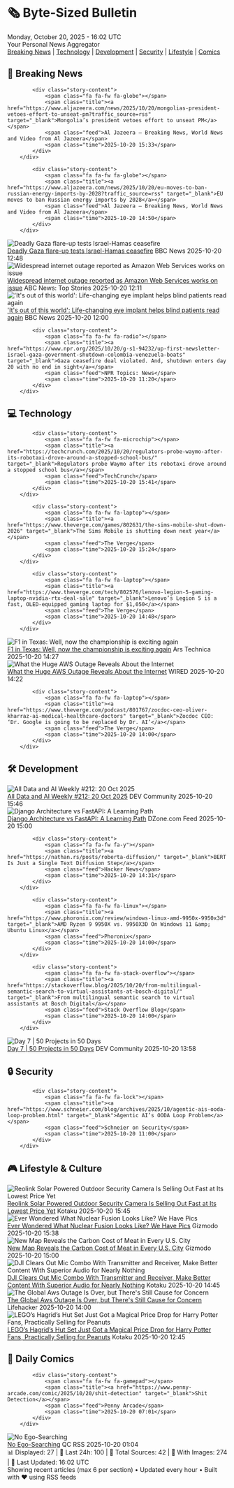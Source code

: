 <!-- Processing 54 RSS feeds at 2025-10-20 16:01:58 UTC -->
<!-- Processing: XKCD -->
<!-- Processing: Poorly Drawn Lines -->
<!-- Processing: Dilbert -->
<!-- Processing: Cyanide & Happiness -->
<!-- Processing: Questionable Content -->
<!-- Processing: Girl Genius -->
<!-- Processing: CNN Top Stories -->
<!-- Processing: BBC World News -->
<!-- Processing: Al Jazeera Breaking News -->
<!-- Processing: NPR News -->
<!-- Processing: Reuters Top News -->
<!-- Processing: Reuters World News -->
<!-- Processing: ABC News Breaking -->
<!-- Processing: NBC News Breaking -->
<!-- Processing: Guardian World News -->
<!-- Processing: TechCrunch -->
<!-- Processing: The Verge -->
<!-- Processing: Slashdot -->
<!-- Processing: Hacker News -->
<!-- Processing: Dev.to -->
<!-- Processing: StackOverflow Blog -->
<!-- Processing: Phoronix Linux News -->
<!-- Processing: Linux.com -->
<!-- Processing: GitLab Blog -->
<!-- Processing: DZone -->
<!-- Processing: Coding Horror -->
<!-- Processing: The Pragmatic Engineer -->
<!-- Processing: Lifehacker -->
<!-- Processing: Gizmodo -->
<!-- Processing: Kotaku -->
<!-- Processing: Krebs on Security -->
<!-- Generated 10 new posts out of 31 feeds processed -->
<div class="newspaper-header">
    <h1 class="newspaper-title">🗞️ Byte-Sized Bulletin</h1>
    <div class="newspaper-date">Monday, October 20, 2025 - 16:02 UTC</div>
    <div class="newspaper-subtitle">Your Personal News Aggregator</div>
</div>

<div class="newspaper-nav">
    <a href="#breaking">Breaking News</a> |
    <a href="#tech">Technology</a> |
    <a href="#dev">Development</a> |
    <a href="#security">Security</a> |
    <a href="#lifestyle">Lifestyle</a> |
    <a href="#webcomics">Comics</a>
</div>

<div class="news-section breaking-news" id="breaking">
<h2 class="section-header">🚨 Breaking News</h2>
<div class="stories-container">
<div class="story">
            
            <div class="story-content">
                <span class="fa fa-fw fa-globe"></span>
                <span class="title"><a href="https://www.aljazeera.com/news/2025/10/20/mongolias-president-vetoes-effort-to-unseat-pm?traffic_source=rss" target="_blank">Mongolia’s president vetoes effort to unseat PM</a></span>
                <span class="feed">Al Jazeera – Breaking News, World News and Video from Al Jazeera</span>
                <span class="time">2025-10-20 15:33</span>
            </div>
        </div>
<div class="story">
            
            <div class="story-content">
                <span class="fa fa-fw fa-globe"></span>
                <span class="title"><a href="https://www.aljazeera.com/news/2025/10/20/eu-moves-to-ban-russian-energy-imports-by-2028?traffic_source=rss" target="_blank">EU moves to ban Russian energy imports by 2028</a></span>
                <span class="feed">Al Jazeera – Breaking News, World News and Video from Al Jazeera</span>
                <span class="time">2025-10-20 14:50</span>
            </div>
        </div>
<div class="story">
            <img src="https://ichef.bbci.co.uk/ace/standard/240/cpsprodpb/164b/live/a06e0080-ada8-11f0-aa13-0b0479f6f42a.jpg" alt="Deadly Gaza flare-up tests Israel-Hamas ceasefire" class="story-image" loading="lazy" onerror="this.style.display='none'">
            <div class="story-content">
                <span class="fa fa-fw fa-earth-americas"></span>
                <span class="title"><a href="https://www.bbc.com/news/articles/czxk8k4xlv1o?at_medium=RSS&at_campaign=rss" target="_blank">Deadly Gaza flare-up tests Israel-Hamas ceasefire</a></span>
                <span class="feed">BBC News</span>
                <span class="time">2025-10-20 12:48</span>
            </div>
        </div>
<div class="story">
            <img src="https://s.abcnews.com/images/Business/OUTAGE-MAIN_1760952462460_hpMain_4x3t_384.jpg" alt="Widespread internet outage reported as Amazon Web Services works on issue" class="story-image" loading="lazy" onerror="this.style.display='none'">
            <div class="story-content">
                <span class="fa fa-fw fa-tv"></span>
                <span class="title"><a href="https://abcnews.go.com/Business/widespread-internet-outage-aws-monday/story?id=126672671" target="_blank">Widespread internet outage reported as Amazon Web Services works on issue</a></span>
                <span class="feed">ABC News: Top Stories</span>
                <span class="time">2025-10-20 12:11</span>
            </div>
        </div>
<div class="story">
            <img src="https://ichef.bbci.co.uk/ace/standard/240/cpsprodpb/9344/live/35f9b080-adb4-11f0-b2a1-6f537f66f9aa.jpg" alt="&#x27;It&#x27;s out of this world&#x27;: Life-changing eye implant helps blind patients read again" class="story-image" loading="lazy" onerror="this.style.display='none'">
            <div class="story-content">
                <span class="fa fa-fw fa-flag"></span>
                <span class="title"><a href="https://www.bbc.com/news/articles/c0qpz39jpj7o?at_medium=RSS&at_campaign=rss" target="_blank">&#x27;It&#x27;s out of this world&#x27;: Life-changing eye implant helps blind patients read again</a></span>
                <span class="feed">BBC News</span>
                <span class="time">2025-10-20 12:00</span>
            </div>
        </div>
<div class="story">
            
            <div class="story-content">
                <span class="fa fa-fw fa-radio"></span>
                <span class="title"><a href="https://www.npr.org/2025/10/20/g-s1-94232/up-first-newsletter-israel-gaza-government-shutdown-colombia-venezuela-boats" target="_blank">Gaza ceasefire deal violated. And, shutdown enters day 20 with no end in sight</a></span>
                <span class="feed">NPR Topics: News</span>
                <span class="time">2025-10-20 11:20</span>
            </div>
        </div>
</div>
</div>
<div class="news-section tech-news" id="tech">
<h2 class="section-header">💻 Technology</h2>
<div class="stories-container">
<div class="story">
            
            <div class="story-content">
                <span class="fa fa-fw fa-microchip"></span>
                <span class="title"><a href="https://techcrunch.com/2025/10/20/regulators-probe-waymo-after-its-robotaxi-drove-around-a-stopped-school-bus/" target="_blank">Regulators probe Waymo after its robotaxi drove around a stopped school bus</a></span>
                <span class="feed">TechCrunch</span>
                <span class="time">2025-10-20 15:41</span>
            </div>
        </div>
<div class="story">
            
            <div class="story-content">
                <span class="fa fa-fw fa-laptop"></span>
                <span class="title"><a href="https://www.theverge.com/games/802631/the-sims-mobile-shut-down-2026" target="_blank">The Sims Mobile is shutting down next year</a></span>
                <span class="feed">The Verge</span>
                <span class="time">2025-10-20 15:24</span>
            </div>
        </div>
<div class="story">
            
            <div class="story-content">
                <span class="fa fa-fw fa-laptop"></span>
                <span class="title"><a href="https://www.theverge.com/tech/802576/lenovo-legion-5-gaming-laptop-nvidia-rtx-deal-sale" target="_blank">Lenovo’s Legion 5 is a fast, OLED-equipped gaming laptop for $1,050</a></span>
                <span class="feed">The Verge</span>
                <span class="time">2025-10-20 14:48</span>
            </div>
        </div>
<div class="story">
            <img src="https://cdn.arstechnica.net/wp-content/uploads/2025/10/GettyImages-2241837010-500x500.jpg" alt="F1 in Texas: Well, now the championship is exciting again" class="story-image" loading="lazy" onerror="this.style.display='none'">
            <div class="story-content">
                <span class="fa fa-fw fa-cog"></span>
                <span class="title"><a href="https://arstechnica.com/cars/2025/10/f1-in-texas-well-now-the-championship-is-exciting-again/" target="_blank">F1 in Texas: Well, now the championship is exciting again</a></span>
                <span class="feed">Ars Technica</span>
                <span class="time">2025-10-20 14:27</span>
            </div>
        </div>
<div class="story">
            <img src="https://media.wired.com/photos/68f629ff6ae3c0e73f22fd3b/master/pass/GettyImages-2207320705.jpg" alt="What the Huge AWS Outage Reveals About the Internet" class="story-image" loading="lazy" onerror="this.style.display='none'">
            <div class="story-content">
                <span class="fa fa-fw fa-bolt"></span>
                <span class="title"><a href="https://www.wired.com/story/what-that-huge-aws-outage-reveals-about-the-internet/" target="_blank">What the Huge AWS Outage Reveals About the Internet</a></span>
                <span class="feed">WIRED</span>
                <span class="time">2025-10-20 14:22</span>
            </div>
        </div>
<div class="story">
            
            <div class="story-content">
                <span class="fa fa-fw fa-laptop"></span>
                <span class="title"><a href="https://www.theverge.com/podcast/801767/zocdoc-ceo-oliver-kharraz-ai-medical-healthcare-doctors" target="_blank">Zocdoc CEO: ‘Dr. Google is going to be replaced by Dr. AI’</a></span>
                <span class="feed">The Verge</span>
                <span class="time">2025-10-20 14:00</span>
            </div>
        </div>
</div>
</div>
<div class="news-section dev-news" id="dev">
<h2 class="section-header">🛠️ Development</h2>
<div class="stories-container">
<div class="story">
            <img src="https://media2.dev.to/dynamic/image/width=800%2Cheight=%2Cfit=scale-down%2Cgravity=auto%2Cformat=auto/https%3A%2F%2Fdev-to-uploads.s3.amazonaws.com%2Fuploads%2Farticles%2Fq4mndwimb7yrjcyph9e6.png" alt="All Data and AI Weekly #212: 20 Oct 2025" class="story-image" loading="lazy" onerror="this.style.display='none'">
            <div class="story-content">
                <span class="fa fa-fw fa-code"></span>
                <span class="title"><a href="https://dev.to/timothy_spann_a41a639e47c/all-data-and-ai-weekly-212-20-oct-2025-3h6k" target="_blank">All Data and AI Weekly #212: 20 Oct 2025</a></span>
                <span class="feed">DEV Community</span>
                <span class="time">2025-10-20 15:46</span>
            </div>
        </div>
<div class="story">
            <img src="https://dz2cdn1.dzone.com/thumbnail?fid=18703600&w=600" alt="Django Architecture vs FastAPI: A Learning Path" class="story-image" loading="lazy" onerror="this.style.display='none'">
            <div class="story-content">
                <span class="fa fa-fw fa-newspaper"></span>
                <span class="title"><a href="https://dzone.com/articles/django-architecture-versus-fastapi" target="_blank">Django Architecture vs FastAPI: A Learning Path</a></span>
                <span class="feed">DZone.com Feed</span>
                <span class="time">2025-10-20 15:00</span>
            </div>
        </div>
<div class="story">
            
            <div class="story-content">
                <span class="fa fa-fw fa-y"></span>
                <span class="title"><a href="https://nathan.rs/posts/roberta-diffusion/" target="_blank">BERT Is Just a Single Text Diffusion Step</a></span>
                <span class="feed">Hacker News</span>
                <span class="time">2025-10-20 14:31</span>
            </div>
        </div>
<div class="story">
            
            <div class="story-content">
                <span class="fa fa-fw fa-linux"></span>
                <span class="title"><a href="https://www.phoronix.com/review/windows-linux-amd-9950x-9950x3d" target="_blank">AMD Ryzen 9 9950X vs. 9950X3D On Windows 11 &amp; Ubuntu Linux</a></span>
                <span class="feed">Phoronix</span>
                <span class="time">2025-10-20 14:00</span>
            </div>
        </div>
<div class="story">
            
            <div class="story-content">
                <span class="fa fa-fw fa-stack-overflow"></span>
                <span class="title"><a href="https://stackoverflow.blog/2025/10/20/from-multilingual-semantic-search-to-virtual-assistants-at-bosch-digital/" target="_blank">From multilingual semantic search to virtual assistants at Bosch Digital</a></span>
                <span class="feed">Stack Overflow Blog</span>
                <span class="time">2025-10-20 14:00</span>
            </div>
        </div>
<div class="story">
            <img src="https://media2.dev.to/dynamic/image/width=800%2Cheight=%2Cfit=scale-down%2Cgravity=auto%2Cformat=auto/https%3A%2F%2Fdev-to-uploads.s3.amazonaws.com%2Fuploads%2Farticles%2Fr70x2j886jkvylcntngs.png" alt="Day 7 | 50 Projects in 50 Days" class="story-image" loading="lazy" onerror="this.style.display='none'">
            <div class="story-content">
                <span class="fa fa-fw fa-code"></span>
                <span class="title"><a href="https://dev.to/augusta08/day-7-50-projects-in-50-days-4ga2" target="_blank">Day 7 | 50 Projects in 50 Days</a></span>
                <span class="feed">DEV Community</span>
                <span class="time">2025-10-20 13:58</span>
            </div>
        </div>
</div>
</div>
<div class="news-section security-news" id="security">
<h2 class="section-header">🔒 Security</h2>
<div class="stories-container">
<div class="story">
            
            <div class="story-content">
                <span class="fa fa-fw fa-lock"></span>
                <span class="title"><a href="https://www.schneier.com/blog/archives/2025/10/agentic-ais-ooda-loop-problem.html" target="_blank">Agentic AI’s OODA Loop Problem</a></span>
                <span class="feed">Schneier on Security</span>
                <span class="time">2025-10-20 11:00</span>
            </div>
        </div>
</div>
</div>
<div class="news-section lifestyle-news" id="lifestyle">
<h2 class="section-header">🎮 Lifestyle & Culture</h2>
<div class="stories-container">
<div class="story">
            <img src="https://kotaku.com/app/uploads/2025/10/REOLINKsolar-1280x853.jpg" alt="Reolink Solar Powered Outdoor Security Camera Is Selling Out Fast at Its Lowest Price Yet" class="story-image" loading="lazy" onerror="this.style.display='none'">
            <div class="story-content">
                <span class="fa fa-fw fa-gamepad"></span>
                <span class="title"><a href="https://kotaku.com/reolink-solar-powered-outdoor-security-camera-is-selling-out-fast-at-its-lowest-price-yet-2000636710" target="_blank">Reolink Solar Powered Outdoor Security Camera Is Selling Out Fast at Its Lowest Price Yet</a></span>
                <span class="feed">Kotaku</span>
                <span class="time">2025-10-20 15:45</span>
            </div>
        </div>
<div class="story">
            <img src="https://gizmodo.com/app/uploads/2025/10/tokamak-energy-nuclear-fusion-footage-capture-1280x853.jpg" alt="Ever Wondered What Nuclear Fusion Looks Like? We Have Pics" class="story-image" loading="lazy" onerror="this.style.display='none'">
            <div class="story-content">
                <span class="fa fa-fw fa-computer"></span>
                <span class="title"><a href="https://gizmodo.com/ever-wondered-what-nuclear-fusion-looks-like-we-have-pics-2000674325" target="_blank">Ever Wondered What Nuclear Fusion Looks Like? We Have Pics</a></span>
                <span class="feed">Gizmodo</span>
                <span class="time">2025-10-20 15:38</span>
            </div>
        </div>
<div class="story">
            <img src="https://gizmodo.com/app/uploads/2025/10/meat-grocery-store-1280x853.jpg" alt="New Map Reveals the Carbon Cost of Meat in Every U.S. City" class="story-image" loading="lazy" onerror="this.style.display='none'">
            <div class="story-content">
                <span class="fa fa-fw fa-computer"></span>
                <span class="title"><a href="https://gizmodo.com/new-map-reveals-the-carbon-cost-of-meat-in-every-u-s-city-2000674321" target="_blank">New Map Reveals the Carbon Cost of Meat in Every U.S. City</a></span>
                <span class="feed">Gizmodo</span>
                <span class="time">2025-10-20 15:00</span>
            </div>
        </div>
<div class="story">
            <img src="https://kotaku.com/app/uploads/2025/10/DJIMicMiniBundle-1280x853.jpg" alt="DJI Clears Out Mic Combo With Transmitter and Receiver, Make Better Content With Superior Audio for Nearly Nothing" class="story-image" loading="lazy" onerror="this.style.display='none'">
            <div class="story-content">
                <span class="fa fa-fw fa-gamepad"></span>
                <span class="title"><a href="https://kotaku.com/dji-clears-out-mic-combo-with-transmitter-and-receiver-for-practically-nothing-2000636220" target="_blank">DJI Clears Out Mic Combo With Transmitter and Receiver, Make Better Content With Superior Audio for Nearly Nothing</a></span>
                <span class="feed">Kotaku</span>
                <span class="time">2025-10-20 14:45</span>
            </div>
        </div>
<div class="story">
            <img src="https://lifehacker.com/imagery/articles/01K80W0C7NFQRAP9GYQ5X4ACWK/hero-image.jpg" alt="The Global Aws Outage Is Over, but There&#x27;s Still Cause for Concern" class="story-image" loading="lazy" onerror="this.style.display='none'">
            <div class="story-content">
                <span class="fa fa-fw fa-life-ring"></span>
                <span class="title"><a href="https://lifehacker.com/tech/global-aws-outage-fixed?utm_medium=RSS" target="_blank">The Global Aws Outage Is Over, but There&#x27;s Still Cause for Concern</a></span>
                <span class="feed">Lifehacker</span>
                <span class="time">2025-10-20 14:00</span>
            </div>
        </div>
<div class="story">
            <img src="https://kotaku.com/app/uploads/2025/10/hp-lego-set-1280x853.jpg" alt="LEGO’s Hagrid’s Hut Set Just Got a Magical Price Drop for Harry Potter Fans, Practically Selling for Peanuts" class="story-image" loading="lazy" onerror="this.style.display='none'">
            <div class="story-content">
                <span class="fa fa-fw fa-gamepad"></span>
                <span class="title"><a href="https://kotaku.com/legos-hagrids-hut-set-just-got-a-magical-price-drop-for-harry-potter-fans-practically-selling-for-peanuts-2000636957" target="_blank">LEGO’s Hagrid’s Hut Set Just Got a Magical Price Drop for Harry Potter Fans, Practically Selling for Peanuts</a></span>
                <span class="feed">Kotaku</span>
                <span class="time">2025-10-20 12:45</span>
            </div>
        </div>
</div>
</div>
<div class="news-section webcomics-section" id="webcomics">
<h2 class="section-header">🎨 Daily Comics</h2>
<div class="stories-container">
<div class="story">
            
            <div class="story-content">
                <span class="fa fa-fw fa-gamepad"></span>
                <span class="title"><a href="https://www.penny-arcade.com/comic/2025/10/20/shit-detection" target="_blank">Shit Detection</a></span>
                <span class="feed">Penny Arcade</span>
                <span class="time">2025-10-20 07:01</span>
            </div>
        </div>
<div class="story">
            <img src="http://www.questionablecontent.net/comics/5682.png" alt="No Ego-Searching" class="story-image" loading="lazy" onerror="this.style.display='none'">
            <div class="story-content">
                <span class="fa fa-fw fa-music"></span>
                <span class="title"><a href="http://questionablecontent.net/view.php?comic=5682" target="_blank">No Ego-Searching</a></span>
                <span class="feed">QC RSS</span>
                <span class="time">2025-10-20 01:04</span>
            </div>
        </div>
</div>
</div>

<div class="newspaper-footer">
    <div class="stats">
        📊 Displayed: 27 | 📅 Last 24h: 100 | 📡 Total Sources: 42 | 📸 With Images: 274 |
        🔄 Last Updated: 16:02 UTC
    </div>
    <div class="footer-note">
        Showing recent articles (max 6 per section) • Updated every hour • Built with ❤️ using RSS feeds
    </div>
</div>
